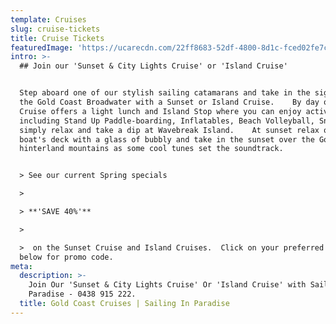 ```yaml
---
template: Cruises
slug: cruise-tickets
title: Cruise Tickets
featuredImage: 'https://ucarecdn.com/22ff8683-52df-4800-8d1c-fced02fe7ca8/'
intro: >-
  ## Join our 'Sunset & City Lights Cruise' or 'Island Cruise'


  Step aboard one of our stylish sailing catamarans and take in the sights of
  the Gold Coast Broadwater with a Sunset or Island Cruise.    By day our Island
  Cruise offers a light lunch and Island Stop where you can enjoy activities
  including Stand Up Paddle-boarding, Inflatables, Beach Volleyball, Snorkels or
  simply relax and take a dip at Wavebreak Island.    At sunset relax on the
  boat's deck with a glass of bubbly and take in the sunset over the Gold Coast
  hinterland mountains as some cool tunes set the soundtrack.  


  > See our current Spring specials 

  >

  > **'SAVE 40%'**

  >

  >  on the Sunset Cruise and Island Cruises.  Click on your preferred cruise
  below for promo code.
meta:
  description: >-
    Join Our 'Sunset & City Lights Cruise' Or 'Island Cruise' with Sailing In
    Paradise - 0438 915 222.
  title: Gold Coast Cruises | Sailing In Paradise
---
```


